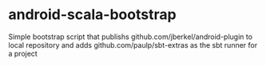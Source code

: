 android-scala-bootstrap
=======================

Simple bootstrap script that publishs github.com/jberkel/android-plugin to local repository and adds github.com/paulp/sbt-extras as the sbt runner for a project
